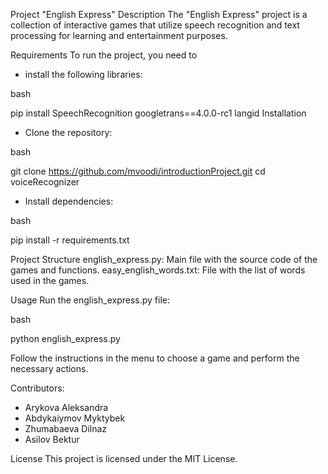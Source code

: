 Project "English Express"
Description
The "English Express" project is a collection of interactive games that utilize speech recognition and text processing for learning and entertainment purposes.

Requirements
To run the project, you need to 
- install the following libraries:

bash

pip install SpeechRecognition googletrans==4.0.0-rc1 langid
Installation

- Clone the repository:

bash

git clone https://github.com/mvoodi/introductionProject.git
cd voiceRecognizer

- Install dependencies:

bash

pip install -r requirements.txt


Project Structure
english_express.py: Main file with the source code of the games and functions.
easy_english_words.txt: File with the list of words used in the games.

Usage
Run the english_express.py file:

bash

python english_express.py

Follow the instructions in the menu to choose a game and perform the necessary actions.


Contributors:

- Arykova Aleksandra
- Abdykaiymov Myktybek
- Zhumabaeva Dilnaz
- Asilov Bektur


License
This project is licensed under the MIT License.
